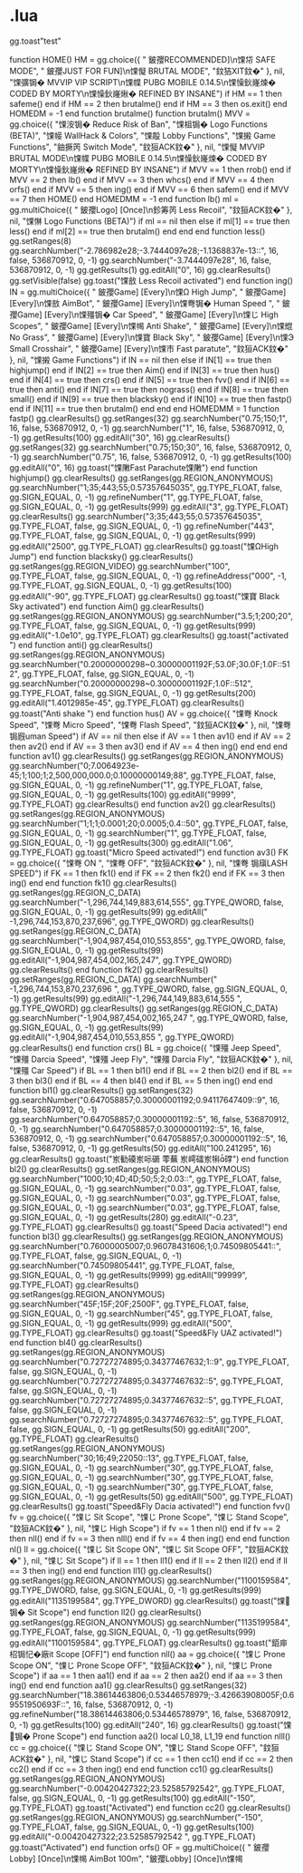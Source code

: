 # .lua
gg.toast"test"

 
function HOME()
  HM = gg.choice({
    " 鈹孾RECOMMENDED]\n馃帒 SAFE MODE",
    " 鈹孾JUST FOR FUN]\n馃懝 BRUTAL MODE",
    "鈫狤XIT鈫�"
  }, nil, "馃彍锔� MVVIP VIP SCRIPT\n馃幉 PUBG MOBILE 0.14.5\n馃懆鈥嶐煉� CODED BY MORTY\n馃懆鈥嶐煍� REFINED BY INSANE")
  if HM == 1 then
    safeme()
  end
  if HM == 2 then
    brutalme()
  end
  if HM == 3 then
    os.exit()
  end
  HOMEDM = -1
end
function brutalme()
function brutalm()
  MVV = gg.choice({
    "馃洝锔� Reduce Risk of Ban",
    "馃柤锔� Logo Functions (BETA)",
    "馃帹 WallHack & Colors",
    "馃毃 Lobby Functions",
    "馃摋 Game Functions",
    "鈾撅笍 Switch Mode",
    "鈫狟ACK鈫�"
  }, nil, "馃懝 MVVIP BRUTAL MODE\n馃幉 PUBG MOBILE 0.14.5\n馃懆鈥嶐煉� CODED BY MORTY\n馃懆鈥嶐煍� REFINED BY INSANE")
  if MVV == 1 then
    rrob()
  end
  if MVV == 2 then
    lb()
  end
  if MVV == 3 then
    whcs()
  end
  if MVV == 4 then
    orfs()
  end
  if MVV == 5 then
    ing()
  end
  if MVV == 6 then
    safem()
  end
  if MVV == 7 then
    HOME()
  end
  HOMEDMM = -1
end
function lb()
  ml = gg.multiChoice({
    " 鈹孾Logo] [Once]\n鉁筹笍 Less Recoil",
    "鈫狟ACK鈫�"
  }, nil, "馃惏 Logo Functions (BETA)")
  if ml == nil then
  else
    if ml[1] == true then
      less()
    end
    if ml[2] == true then
      brutalm()
    end
  end
end
function less()
  gg.setRanges(8)
  gg.searchNumber("-2.786982e28;-3.7444097e28;-1.1368837e-13::", 16, false, 536870912, 0, -1)
  gg.searchNumber("-3.7444097e28", 16, false, 536870912, 0, -1)
  gg.getResults(1)
  gg.editAll("0", 16)
  gg.clearResults()
  gg.setVisible(false)
  gg.toast("馃敨 Less Recoil activated")
end
function ing()
  IN = gg.multiChoice({
    "  鈹孾Game] [Every]\n馃Ω High Jump",
    "  鈹孾Game] [Every]\n馃敨 AimBot",
    "  鈹孾Game] [Every]\n馃弮锔� Human Speed ",
    "  鈹孾Game] [Every]\n馃殭锔� Car Speed",
    "  鈹孾Game] [Every]\n馃じ High Scopes",
    "  鈹孾Game] [Every]\n馃幆 Anti Shake",
    "  鈹孾Game] [Every]\n馃尡 No Grass",
    "  鈹孾Game] [Every]\n馃寶 Black Sky",
    "  鈹孾Game] [Every]\n馃Э Small Crosshair",
    "  鈹孾Game] [Every]\n馃巿 Fast paratute",
    "鈫狟ACK鈫�"
  }, nil, "馃摋 Game Functions")
  if IN == nil then
  else
    if IN[1] == true then
      highjump()
    end
    if IN[2] == true then
      Aim()
    end
    if IN[3] == true then
      hus()
    end
    if IN[4] == true then
      crs()
    end
    if IN[5] == true then
      fvv()
    end
    if IN[6] == true then
      anti()
    end
    if IN[7] == true then
      nograss()
    end
    if IN[8] == true then
      small()
    end
    if IN[9] == true then
      blacksky()
    end
    if IN[10] == true then
      fastp()
    end
    if IN[11] == true then
      brutalm()
    end
  end
end
HOMEDMM = 1
function fastp()
  gg.clearResults()
  gg.setRanges(32)
  gg.searchNumber("0.75;150;1", 16, false, 536870912, 0, -1)
  gg.searchNumber("1", 16, false, 536870912, 0, -1)
  gg.getResults(100)
  gg.editAll("30", 16)
  gg.clearResults()
  gg.setRanges(32)
  gg.searchNumber("0.75;150;30", 16, false, 536870912, 0, -1)
  gg.searchNumber("0.75", 16, false, 536870912, 0, -1)
  gg.getResults(100)
  gg.editAll("0", 16)
  gg.toast("馃敶Fast Parachute馃敶")
end
function highjump()
  gg.clearResults()
  gg.setRanges(gg.REGION_ANONYMOUS)
  gg.searchNumber("1;35;443;55;0.57357645035", gg.TYPE_FLOAT, false, gg.SIGN_EQUAL, 0, -1)
  gg.refineNumber("1", gg.TYPE_FLOAT, false, gg.SIGN_EQUAL, 0, -1)
  gg.getResults(999)
  gg.editAll("3", gg.TYPE_FLOAT)
  gg.clearResults()
  gg.searchNumber("3;35;443;55;0.57357645035", gg.TYPE_FLOAT, false, gg.SIGN_EQUAL, 0, -1)
  gg.refineNumber("443", gg.TYPE_FLOAT, false, gg.SIGN_EQUAL, 0, -1)
  gg.getResults(999)
  gg.editAll("2500", gg.TYPE_FLOAT)
  gg.clearResults()
  gg.toast("馃ΩHigh Jump")
end
function blacksky()
  gg.clearResults()
  gg.setRanges(gg.REGION_VIDEO)
  gg.searchNumber("100", gg.TYPE_FLOAT, false, gg.SIGN_EQUAL, 0, -1)
  gg.refineAddress("000", -1, gg.TYPE_FLOAT, gg.SIGN_EQUAL, 0, -1)
  gg.getResults(100)
  gg.editAll("-90", gg.TYPE_FLOAT)
  gg.clearResults()
  gg.toast("馃寶 Black Sky activated")
end
function Aim()
  gg.clearResults()
  gg.setRanges(gg.REGION_ANONYMOUS)
  gg.searchNumber("3.5;1;200;20", gg.TYPE_FLOAT, false, gg.SIGN_EQUAL, 0, -1)
  gg.getResults(999)
  gg.editAll("-1.0e10", gg.TYPE_FLOAT)
  gg.clearResults()
  gg.toast("activated ")
end
function anti()
  gg.clearResults()
  gg.setRanges(gg.REGION_ANONYMOUS)
  gg.searchNumber("0.20000000298~0.30000001192F;53.0F;30.0F;1.0F::512", gg.TYPE_FLOAT, false, gg.SIGN_EQUAL, 0, -1)
  gg.searchNumber("0.20000000298~0.30000001192F;1.0F::512", gg.TYPE_FLOAT, false, gg.SIGN_EQUAL, 0, -1)
  gg.getResults(200)
  gg.editAll("1.4012985e-45", gg.TYPE_FLOAT)
  gg.clearResults()
  gg.toast("Anti shake ")
end
function hus()
  AV = gg.choice({
    "馃弮 Knock Speed",
    "馃弮 Micro Speed",
    "馃弮 Flash Speed",
    "鈫狟ACK鈫�"
  }, nil, "馃弮 锔廐uman Speed")
  if AV == nil then
  else
    if AV == 1 then
      av1()
    end
    if AV == 2 then
      av2()
    end
    if AV == 3 then
      av3()
    end
    if AV == 4 then
      ing()
    end
  end
end
function av1()
  gg.clearResults()
  gg.setRanges(gg.REGION_ANONYMOUS)
  gg.searchNumber("0;7.0064923e-45;1;100;1;2,500,000,000.0;0.10000000149;88", gg.TYPE_FLOAT, false, gg.SIGN_EQUAL, 0, -1)
  gg.refineNumber("1", gg.TYPE_FLOAT, false, gg.SIGN_EQUAL, 0, -1)
  gg.getResults(100)
  gg.editAll("9999", gg.TYPE_FLOAT)
  gg.clearResults()
end
function av2()
  gg.clearResults()
  gg.setRanges(gg.REGION_ANONYMOUS)
  gg.searchNumber("1;1;1;0.0001;20;0.0005;0.4::50", gg.TYPE_FLOAT, false, gg.SIGN_EQUAL, 0, -1)
  gg.searchNumber("1", gg.TYPE_FLOAT, false, gg.SIGN_EQUAL, 0, -1)
  gg.getResults(300)
  gg.editAll("1.06", gg.TYPE_FLOAT)
  gg.toast("Micro Speed activated!")
end
function av3()
  FK = gg.choice({
    "馃弮 ON ",
    "馃弮 OFF",
    "鈫狟ACK鈫�"
  }, nil, "馃弮 锔廎LASH SPEED")
  if FK == 1 then
    fk1()
  end
  if FK == 2 then
    fk2()
  end
  if FK == 3 then
    ing()
  end
end
function fk1()
  gg.clearResults()
  gg.setRanges(gg.REGION_C_DATA)
  gg.searchNumber("-1,296,744,149,883,614,555", gg.TYPE_QWORD, false, gg.SIGN_EQUAL, 0, -1)
  gg.getResults(99)
  gg.editAll(" -1,296,744,153,870,237,696", gg.TYPE_QWORD)
  gg.clearResults()
  gg.setRanges(gg.REGION_C_DATA)
  gg.searchNumber("-1,904,987,454,010,553,855", gg.TYPE_QWORD, false, gg.SIGN_EQUAL, 0, -1)
  gg.getResults(99)
  gg.editAll("-1,904,987,454,002,165,247", gg.TYPE_QWORD)
  gg.clearResults()
end
function fk2()
  gg.clearResults()
  gg.setRanges(gg.REGION_C_DATA)
  gg.searchNumber(" -1,296,744,153,870,237,696 ", gg.TYPE_QWORD, false, gg.SIGN_EQUAL, 0, -1)
  gg.getResults(99)
  gg.editAll("-1,296,744,149,883,614,555 ", gg.TYPE_QWORD)
  gg.clearResults()
  gg.setRanges(gg.REGION_C_DATA)
  gg.searchNumber("-1,904,987,454,002,165,247 ", gg.TYPE_QWORD, false, gg.SIGN_EQUAL, 0, -1)
  gg.getResults(99)
  gg.editAll("-1,904,987,454,010,553,855 ", gg.TYPE_QWORD)
  gg.clearResults()
end
function crs()
  BL = gg.choice({
    "馃殭 Jeep Speed",
    "馃殭 Darcia Speed",
    "馃殭 Jeep Fly",
    "馃殭 Darcia Fly",
    "鈫狟ACK鈫�"
  }, nil, "馃殭 Car Speed")
  if BL == 1 then
    bl1()
  end
  if BL == 2 then
    bl2()
  end
  if BL == 3 then
    bl3()
  end
  if BL == 4 then
    bl4()
  end
  if BL == 5 then
    ing()
  end
end
function bl1()
  gg.clearResults()
  gg.setRanges(32)
  gg.searchNumber("0.647058857;0.30000001192;0.94117647409::9", 16, false, 536870912, 0, -1)
  gg.searchNumber("0.647058857;0.30000001192::5", 16, false, 536870912, 0, -1)
  gg.searchNumber("0.647058857;0.30000001192::5", 16, false, 536870912, 0, -1)
  gg.searchNumber("0.647058857;0.30000001192::5", 16, false, 536870912, 0, -1)
  gg.getResults(50)
  gg.editAll("100.241295", 16)
  gg.clearResults()
  gg.toast("岽勧磸岽呩磭 蕶蕪 岽嶀礌岽犐礃")
end
function bl2()
  gg.clearResults()
  gg.setRanges(gg.REGION_ANONYMOUS)
  gg.searchNumber("1000;10;4D;4D;50;5;2;0.03::", gg.TYPE_FLOAT, false, gg.SIGN_EQUAL, 0, -1)
  gg.searchNumber("0.03", gg.TYPE_FLOAT, false, gg.SIGN_EQUAL, 0, -1)
  gg.searchNumber("0.03", gg.TYPE_FLOAT, false, gg.SIGN_EQUAL, 0, -1)
  gg.searchNumber("0.03", gg.TYPE_FLOAT, false, gg.SIGN_EQUAL, 0, -1)
  gg.getResults(280)
  gg.editAll("-0.23", gg.TYPE_FLOAT)
  gg.clearResults()
  gg.toast("Speed Dacia  activated!")
end
function bl3()
  gg.clearResults()
  gg.setRanges(gg.REGION_ANONYMOUS)
  gg.searchNumber("0.76000005007;0.96078431606;1;0.74509805441::", gg.TYPE_FLOAT, false, gg.SIGN_EQUAL, 0, -1)
  gg.searchNumber("0.74509805441", gg.TYPE_FLOAT, false, gg.SIGN_EQUAL, 0, -1)
  gg.getResults(9999)
  gg.editAll("99999", gg.TYPE_FLOAT)
  gg.clearResults()
  gg.setRanges(gg.REGION_ANONYMOUS)
  gg.searchNumber("45F;15F;20F;2500F", gg.TYPE_FLOAT, false, gg.SIGN_EQUAL, 0, -1)
  gg.searchNumber("45", gg.TYPE_FLOAT, false, gg.SIGN_EQUAL, 0, -1)
  gg.getResults(999)
  gg.editAll("500", gg.TYPE_FLOAT)
  gg.clearResults()
  gg.toast("Speed&Fly UAZ activated!")
end
function bl4()
  gg.clearResults()
  gg.setRanges(gg.REGION_ANONYMOUS)
  gg.searchNumber("0.72727274895;0.34377467632;1::9", gg.TYPE_FLOAT, false, gg.SIGN_EQUAL, 0, -1)
  gg.searchNumber("0.72727274895;0.34377467632::5", gg.TYPE_FLOAT, false, gg.SIGN_EQUAL, 0, -1)
  gg.searchNumber("0.72727274895;0.34377467632::5", gg.TYPE_FLOAT, false, gg.SIGN_EQUAL, 0, -1)
  gg.searchNumber("0.72727274895;0.34377467632::5", gg.TYPE_FLOAT, false, gg.SIGN_EQUAL, 0, -1)
  gg.getResults(50)
  gg.editAll("200", gg.TYPE_FLOAT)
  gg.clearResults()
  gg.setRanges(gg.REGION_ANONYMOUS)
  gg.searchNumber("30;16;49;22050::13", gg.TYPE_FLOAT, false, gg.SIGN_EQUAL, 0, -1)
  gg.searchNumber("30", gg.TYPE_FLOAT, false, gg.SIGN_EQUAL, 0, -1)
  gg.searchNumber("30", gg.TYPE_FLOAT, false, gg.SIGN_EQUAL, 0, -1)
  gg.searchNumber("30", gg.TYPE_FLOAT, false, gg.SIGN_EQUAL, 0, -1)
  gg.getResults(50)
  gg.editAll("500", gg.TYPE_FLOAT)
  gg.clearResults()
  gg.toast("Speed&Fly Dacia activated!")
end
function fvv()
  fv = gg.choice({
    "馃じ Sit Scope",
    "馃じ Prone Scope",
    "馃じ Stand Scope",
    "鈫狟ACK鈫�"
  }, nil, "馃じ High Scope")
  if fv == 1 then
    nl()
  end
  if fv == 2 then
    nll()
  end
  if fv == 3 then
    nlll()
  end
  if fv == 4 then
    ing()
  end
end
function nl()
  ll = gg.choice({
    "馃じ Sit Scope ON",
    "馃じ Sit Scope OFF",
    "鈫狟ACK鈫�"
  }, nil, "馃じ Sit Scope")
  if ll == 1 then
    ll1()
  end
  if ll == 2 then
    ll2()
  end
  if ll == 3 then
    ing()
  end
end
function ll1()
  gg.clearResults()
  gg.setRanges(gg.REGION_ANONYMOUS)
  gg.searchNumber("1100159584", gg.TYPE_DWORD, false, gg.SIGN_EQUAL, 0, -1)
  gg.getResults(999)
  gg.editAll("1135199584", gg.TYPE_DWORD)
  gg.clearResults()
  gg.toast("馃锔� Sit Scope")
end
function ll2()
  gg.clearResults()
  gg.setRanges(gg.REGION_ANONYMOUS)
  gg.searchNumber("1135199584", gg.TYPE_FLOAT, false, gg.SIGN_EQUAL, 0, -1)
  gg.getResults(999)
  gg.editAll("1100159584", gg.TYPE_FLOAT)
  gg.clearResults()
  gg.toast("銆庘柖锔忋�廠it Scope [OFF]")
end
function nll()
  aa = gg.choice({
    "馃じ Prone Scope ON",
    "馃じ Prone Scope OFF",
    "鈫狟ACK鈫�"
  }, nil, "馃じ Prone Scope")
  if aa == 1 then
    aa1()
  end
  if aa == 2 then
    aa2()
  end
  if aa == 3 then
    ing()
  end
end
function aa1()
  gg.clearResults()
  gg.setRanges(32)
  gg.searchNumber("18.38614463806;0.53446578979;-3.42663908005F;0.69551950693F::", 16, false, 536870912, 0, -1)
  gg.refineNumber("18.38614463806;0.53446578979", 16, false, 536870912, 0, -1)
  gg.getResults(100)
  gg.editAll("240", 16)
  gg.clearResults()
  gg.toast("馃锔� Prone Scope")
end
function aa2()
  local L0_18, L1_19
end
function nlll()
  cc = gg.choice({
    "馃じ Stand Scope ON",
    "馃じ Stand Scope OFF",
    "鈫狟ACK鈫�"
  }, nil, "馃じ Stand Scope")
  if cc == 1 then
    cc1()
  end
  if cc == 2 then
    cc2()
  end
  if cc == 3 then
    ing()
  end
end
function cc1()
  gg.clearResults()
  gg.setRanges(gg.REGION_ANONYMOUS)
  gg.searchNumber("-0.00420427322;23.52585792542", gg.TYPE_FLOAT, false, gg.SIGN_EQUAL, 0, -1)
  gg.getResults(100)
  gg.editAll("-150", gg.TYPE_FLOAT)
  gg.toast("Activated")
end
function cc2()
  gg.clearResults()
  gg.setRanges(gg.REGION_ANONYMOUS)
  gg.searchNumber("-150", gg.TYPE_FLOAT, false, gg.SIGN_EQUAL, 0, -1)
  gg.getResults(100)
  gg.editAll("-0.00420427322;23.52585792542 ", gg.TYPE_FLOAT)
  gg.toast("Activated")
end
function orfs()
  OF = gg.multiChoice({
    "  鈹孾Lobby] [Once]\n馃幆 AimBot 100m",
    "鈹孾Lobby] [Once]\n馃幆 
